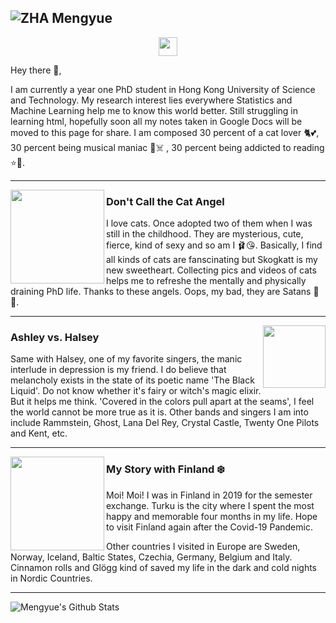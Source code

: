 ## ![ZHA Mengyue](https://github.com/Dolores2333/ZHA-Mengyue/blob/master/BlackBeachFullCroped.jpg)
<p align='center'>
<a href="https://www.instagram.com/zhamengyue/?hl=en"><img height="30" src="https://github.com/Dolores2333/ZHA-Mengyue/blob/master/instagram.png?raw=true"></a>
</p>
Hey there 👋,
</p>
I am currently a year one PhD student in Hong Kong University of Science and Technology. My research interest lies everywhere Statistics and Machine Learning help me to know this world better. Still struggling in learning html, hopefully soon all my notes taken in Google Docs will be moved to this page for share. I am composed 30 percent of a cat lover 🐈💕, 30 percent being musical maniac 🎼☠️ , 30 percent being addicted to reading ⭐🧠.
 
  ---
 
 <p>
  <img width="150" align='left' src="https://github.com/Dolores2333/ZHA-Mengyue/blob/master/AGermanCat.jpg?raw=true">
</p>

### Don't Call the Cat Angel

I love cats. Once adopted two of them when I was still in the childhood. They are mysterious, cute, fierce, kind of sexy and so am I 🩰😘. Basically, I find all kinds of cats are fanscinating but Skogkatt is my new sweetheart. Collecting pics and videos of cats helps me to refreshe the mentally and physically draining PhD life. Thanks to these angels. Oops, my bad, they are Satans 👼😈. 

 ---

<p>
  <a href="https://github.com/Dolores2333/ZHA-Mengyue/blob/master/HalseyPaint.jpg"><img width="100" align='right' src="https://github.com/Dolores2333/ZHA-Mengyue/blob/master/HalseyPaint.jpg?raw=true"></a>
</p>

### Ashley vs. Halsey
Same with Halsey, one of my favorite singers, the manic interlude in depression is my friend. I do believe that melancholy exists in the state of its poetic name 'The Black Liquid'. Do not know whether it's fairy or witch's magic elixir. But it helps me think. 'Covered in the colors pull apart at the seams', I feel the world cannot be more true as it is. Other bands and singers I am into include Rammstein, Ghost, Lana Del Rey, Crystal Castle, Twenty One Pilots and Kent, etc.

 ---

<p>
 <img width="150" align='left' src="https://github.com/Dolores2333/ZHA-Mengyue/blob/master/MeSittingOnIce.jpg?raw=true">
</p>

### My Story with Finland ❄️
Moi! Moi! I was in Finland in 2019 for the semester exchange. Turku is the city where I spent the most happy and memorable four months in my life. Hope to visit Finland again after the Covid-19 Pandemic. 

Other countries I visited in Europe are Sweden, Norway, Iceland, Baltic States, Czechia, Germany, Belgium and Italy. Cinnamon rolls and Glögg kind of saved my life in the dark and cold nights in Nordic Countries. 

 ---

<p>

![Mengyue's Github Stats](https://github-readme-stats.vercel.app/api?username=Dolores2333&show_icons=true&theme=radical)

